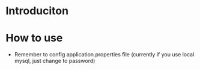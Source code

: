 # Introduciton

# How to use

- Remember to config application.properties file (currently if you use local mysql, just change to password)
